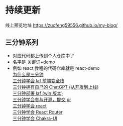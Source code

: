 # 持续更新
线上预览地址 https://zuofeng59556.github.io/my-blog/
## 三分钟系列
- 对应代码都上传到个人仓库中了
- 名字是 关键词+demo  
- 例如 react 教程的代码仓库就是 react-demo   
[为什么是三分钟](https://zuofeng59556.github.io/my-blog/pages/quickStart/preface/)   
[三分钟学会 laf 前端变全栈](https://zuofeng59556.github.io/my-blog/pages/quickStart/laf/)        
[三分钟拥有自己的 ChatGPT (从开发到上线)](https://zuofeng59556.github.io/my-blog/pages/quickStart/chatGPT/)        
[三分钟部署 laf (win 版本)](https://zuofeng59556.github.io/my-blog/pages/quickStart/deployLaf/)   
[三分钟学会参与开源，提交 pr](https://zuofeng59556.github.io/my-blog/pages/quickStart/pr/)   
[三分钟学会 react](https://zuofeng59556.github.io/my-blog/pages/quickStart/react/)   
[三分钟学会 React Router](https://zuofeng59556.github.io/my-blog/pages/quickStart/reactRouter/)   
[三分钟学会 Chakra-UI](https://zuofeng59556.github.io/my-blog/pages/quickStart/chakra/)
